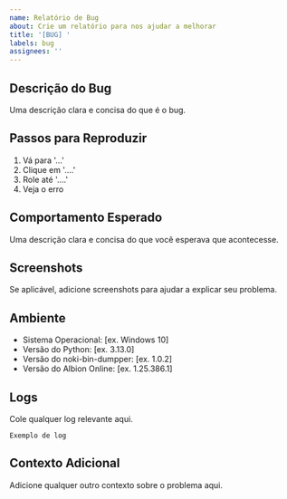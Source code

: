 ```yaml
---
name: Relatório de Bug
about: Crie um relatório para nos ajudar a melhorar
title: '[BUG] '
labels: bug
assignees: ''
---
```


## Descrição do Bug

Uma descrição clara e concisa do que é o bug.

## Passos para Reproduzir

1. Vá para '...'
2. Clique em '....'
3. Role até '....'
4. Veja o erro

## Comportamento Esperado

Uma descrição clara e concisa do que você esperava que acontecesse.

## Screenshots

Se aplicável, adicione screenshots para ajudar a explicar seu problema.

## Ambiente

- Sistema Operacional: [ex. Windows 10]
- Versão do Python: [ex. 3.13.0]
- Versão do noki-bin-dumpper: [ex. 1.0.2]
- Versão do Albion Online: [ex. 1.25.386.1]

## Logs

Cole qualquer log relevante aqui.

```text
Exemplo de log
```

## Contexto Adicional

Adicione qualquer outro contexto sobre o problema aqui.
